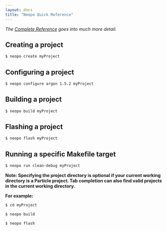 ```yaml
---
layout: docs
title: "Neopo Quick Reference"
---
```


*The [Complete Reference](full-docs.html) goes into much more detail.*

## Creating a project

```bash
$ neopo create myProject
```

## Configuring a project

```bash
$ neopo configure argon 1.5.2 myProject
```

## Building a project

```bash
$ neopo build myProject
```

## Flashing a project

```bash
$ neopo flash myProject
```

## Running a specific Makefile target

```bash
$ neopo run clean-debug myProject
```

**Note: Specifying the project directory is optional if your current working directory is a Particle project. Tab completion can also find valid projects in the current working directory.**

**For example:**

```bash
$ cd myProject

$ neopo build

$ neopo flash
```